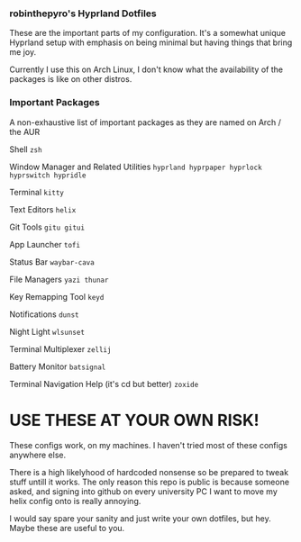 ### robinthepyro's Hyprland Dotfiles

These are the important parts of my configuration.
It's a somewhat unique Hyprland setup with emphasis
on being minimal but having things that bring me joy.

Currently I use this on Arch Linux, I don't know what the
availability of the packages is like on other distros.


### Important Packages
A non-exhaustive list of important packages as they are named
on Arch / the AUR

Shell
```zsh```

Window Manager and Related Utilities
```hyprland hyprpaper hyprlock hyprswitch hypridle```

Terminal
```kitty```

Text Editors 
```helix```

Git Tools
```gitu gitui```

App Launcher
```tofi```

Status Bar
```waybar-cava```

File Managers
```yazi thunar```

Key Remapping Tool
```keyd```

Notifications 
```dunst```

Night Light
```wlsunset```

Terminal  Multiplexer
```zellij```

Battery Monitor
```batsignal```

Terminal Navigation Help (it's cd but better)
```zoxide```
 

# USE THESE AT YOUR OWN RISK!
These configs work, on my machines. I haven't tried
most of these configs anywhere else.

There is a high likelyhood of hardcoded nonsense so
be prepared to tweak stuff untill it works. The only
reason this repo is public is because someone asked,
and signing into github on every university PC I want
to move my helix config onto is really annoying.

I would say spare your sanity and just write your own
dotfiles, but hey. Maybe these are useful to you.

